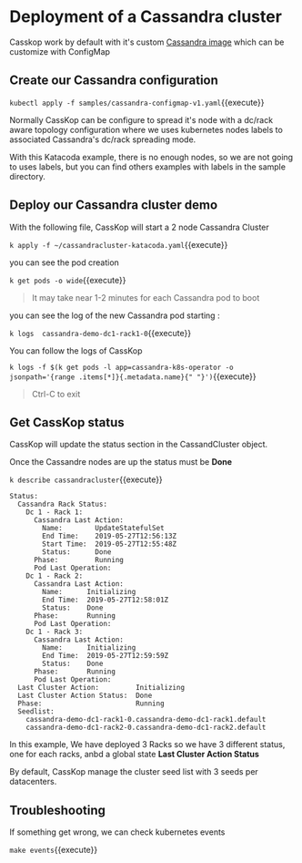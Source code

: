 

# Deployment of a Cassandra cluster 

Casskop work by default with it's custom [Cassandra image](https://github.com/Orange-OpenSource/cassandra-image) which
can be customize with ConfigMap

## Create our Cassandra configuration

`kubectl apply -f samples/cassandra-configmap-v1.yaml`{{execute}}


Normally CassKop can be configure to spread it's node with a dc/rack aware topology configuration where we uses
kubernetes nodes labels to associated Cassandra's dc/rack spreading mode.

With this Katacoda example, there is no enough nodes, so we are not going to uses labels, but you can find others
examples with labels in the sample directory.

## Deploy our Cassandra cluster demo

With the following file, CassKop will start a 2 node Cassandra Cluster

`k apply -f ~/cassandracluster-katacoda.yaml`{{execute}}

you can see the pod creation 

`k get pods -o wide`{{execute}}

> It may take near 1-2 minutes for each Cassandra pod to boot

you can see the log of the new Cassandra pod starting :

`k logs  cassandra-demo-dc1-rack1-0`{{execute}}



You can follow the logs of CassKop 

`k logs -f $(k get pods -l app=cassandra-k8s-operator -o jsonpath='{range .items[*]}{.metadata.name}{" "}')`{{execute}}

> Ctrl-C to exit


## Get CassKop status

CassKop will update the status section in the CassandCluster object.

Once the Cassandre nodes are up the status must be **Done**

`k describe cassandracluster`{{execute}}
```
Status:
  Cassandra Rack Status:
    Dc 1 - Rack 1:
      Cassandra Last Action:
        Name:        UpdateStatefulSet
        End Time:    2019-05-27T12:56:13Z
        Start Time:  2019-05-27T12:55:48Z
        Status:      Done
      Phase:         Running
      Pod Last Operation:
    Dc 1 - Rack 2:
      Cassandra Last Action:
        Name:      Initializing
        End Time:  2019-05-27T12:58:01Z
        Status:    Done
      Phase:       Running
      Pod Last Operation:
    Dc 1 - Rack 3:
      Cassandra Last Action:
        Name:      Initializing
        End Time:  2019-05-27T12:59:59Z
        Status:    Done
      Phase:       Running
      Pod Last Operation:
  Last Cluster Action:         Initializing
  Last Cluster Action Status:  Done
  Phase:                       Running
  Seedlist:
    cassandra-demo-dc1-rack1-0.cassandra-demo-dc1-rack1.default
    cassandra-demo-dc1-rack2-0.cassandra-demo-dc1-rack2.default
```

In this example, We have deployed 3 Racks so we have 3 different status, one for each racks,
anbd a global state **Last Cluster Action Status**

By default, CassKop manage the cluster seed list with 3 seeds per datacenters.

## Troubleshooting

If something get wrong, we can check kubernetes events

`make events`{{execute}}


